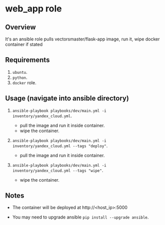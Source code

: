 # web_app role

## Overview
It's an ansible role pulls vectorsmaster/flask-app image, run it, wipe docker container if stated

## Requirements

1. `ubuntu`.
2. `python`.
3. `docker` role.

## Usage (navigate into ansible directory)

1. `ansible-playbook playbooks/dev/main.yml -i inventory/yandex_cloud.yml`.
    - pull the image and run it inside container.
    - wipe the container.

2. `ansible-playbook playbooks/dev/main.yml -i inventory/yandex_cloud.yml --tags "deploy"`.
    - pull the image and run it inside container.

3. `ansible-playbook playbooks/dev/main.yml -i inventory/yandex_cloud.yml --tags "wipe"`.
    - wipe the container.

## Notes

- The container will be deployed at http://<host_ip>:5000

- You may need to upgrade ansible `pip install --upgrade ansible`. 

